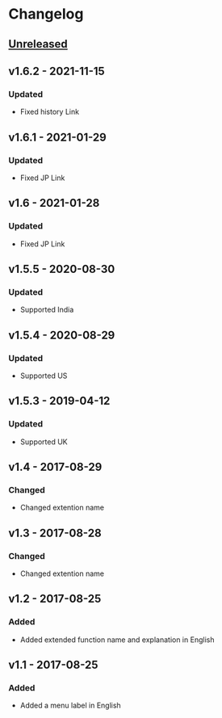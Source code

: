 # Changelog

## [Unreleased]

## v1.6.2 - 2021-11-15
### Updated
- Fixed history Link

## v1.6.1 - 2021-01-29
### Updated
- Fixed JP Link

## v1.6 - 2021-01-28
### Updated
- Fixed JP Link

## v1.5.5 - 2020-08-30
### Updated
- Supported India

## v1.5.4 - 2020-08-29
### Updated
- Supported US

## v1.5.3 - 2019-04-12
### Updated
- Supported UK

## v1.4 - 2017-08-29
### Changed
- Changed extention name

## v1.3 - 2017-08-28
### Changed
- Changed extention name

## v1.2 - 2017-08-25
### Added
- Added extended function name and explanation in English

## v1.1 - 2017-08-25
### Added
- Added a menu label in English

[Unreleased]: https://github.com/kuniiskywalker/AmazonPrimeVideoFastHistory/compare/v1.6.2...HEAD
[v1.6.2]: https://github.com/kuniiskywalker/AmazonPrimeVideoFastHistory/compare/v1.6.1...v1.6.2
[v1.6.1]: https://github.com/kuniiskywalker/AmazonPrimeVideoFastHistory/compare/v1.6...v1.6.1
[v1.6]: https://github.com/kuniiskywalker/AmazonPrimeVideoFastHistory/compare/v1.5.5...v1.6
[v1.5]: https://github.com/kuniiskywalker/AmazonPrimeVideoFastHistory/compare/v1.4...v1.5.5
[v1.4]: https://github.com/kuniiskywalker/AmazonPrimeVideoFastHistory/compare/v1.3...v1.4
[v1.3]: https://github.com/kuniiskywalker/AmazonPrimeVideoFastHistory/compare/v1.2...v1.3
[v1.3]: https://github.com/kuniiskywalker/AmazonPrimeVideoFastHistory/compare/v1.2...v1.3
[v1.3]: https://github.com/kuniiskywalker/AmazonPrimeVideoFastHistory/compare/v1.2...v1.3
[v1.2]: https://github.com/kuniiskywalker/AmazonPrimeVideoFastHistory/compare/v1.1...v1.2
[v1.1]: https://github.com/kuniiskywalker/AmazonPrimeVideoFastHistory/compare/v1.0...v1.1
